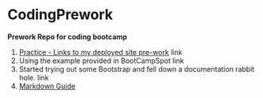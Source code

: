 # CodingPrework
**Prework Repo for coding bootcamp**
1. [Practice - Links to my deployed site pre-work](https://eclevela-1234.github.io/CodingPrework/)
link
2. Using the example provided in BootCampSpot
link
3. Started trying out some Bootstrap and fell down a documentation rabbit hole. 
link
4. [Markdown Guide](https://www.markdownguide.org/cheat-sheet/)
